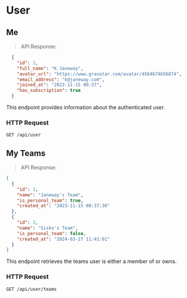 # User

## Me

> API Response:

```json
  {
    "id": 1,
    "full_name": "K Janeway",
    "avatar_url": "https://www.gravatar.com/avatar/4564674656874",
    "email_address": "k@janeway.com",
    "joined_at": "2023-11-15 00:37",
    "has_subscription": true
  }
```

This endpoint provides information about the authenticated user.

### HTTP Request

`GET /api/user`

## My Teams

> API Response:

```json
[
  {
    "id": 1,
    "name": "Janeway's Team",
    "is_personal_team": true,
    "created_at": "2023-11-15 00:37:36"
  },
  {
    "id": 2,
    "name": "Sisko's Team",
    "is_personal_team": false,
    "created_at": "2024-03-27 11:41:01"
  }
]
```

This endpoint retrieves the teams user is either a member of or owns.

### HTTP Request

`GET /api/user/teams`
